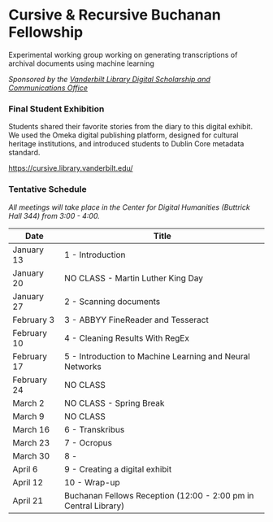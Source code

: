 # Cursive & Recursive Buchanan Fellowship
Experimental working group working on generating transcriptions of archival documents using machine learning

*Sponsored by the [Vanderbilt Library Digital Scholarship and Communications Office](https://www.library.vanderbilt.edu/scholarly/)*

### Final Student Exhibition
Students shared their favorite stories from the diary to this digital exhibit. We used the Omeka digital publishing platform, designed for cultural heritage institutions, and introduced students to Dublin Core metadata standard.

https://cursive.library.vanderbilt.edu/

### Tentative Schedule

*All meetings will take place in the Center for Digital Humanities (Buttrick Hall 344) from 3:00 - 4:00.*

Date  | Title
--|--
January 13  |  1 - Introduction
January 20  |  NO CLASS - Martin Luther King Day
January 27 |  2 - Scanning documents
February 3 |  3 - ABBYY FineReader and Tesseract
February 10 |  4 - Cleaning Results With RegEx
February 17 |  5 - Introduction to Machine Learning and Neural Networks
February 24  |  NO CLASS
March 2 |  NO CLASS - Spring Break
March 9 |  NO CLASS 
March 16 |  6 - Transkribus
March 23  |  7 - Ocropus
March 30  |  8 - 
April 6  |  9 - Creating a digital exhibit
April 12  |  10 - Wrap-up 
April 21   |  Buchanan Fellows Reception (12:00 - 2:00 pm in Central Library)



